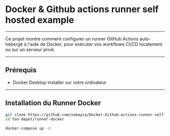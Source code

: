# Docker & Github actions runner self hosted example

---

Ce projet montre comment configurer un runner GitHub Actions auto-hébergé à l'aide de Docker, pour exécuter vos workflows CI/CD localement ou sur un serveur privé.

---

## Prérequis

- Docker Desktop installer sur votre ordinateur

---

## Installation du Runner Docker

```bash
git clone https://github.com/xamayca/Docker-Github-actions-runner-self-hosted-example.git
cd ton-depot/runner-docker

docker-compose up -d
```
